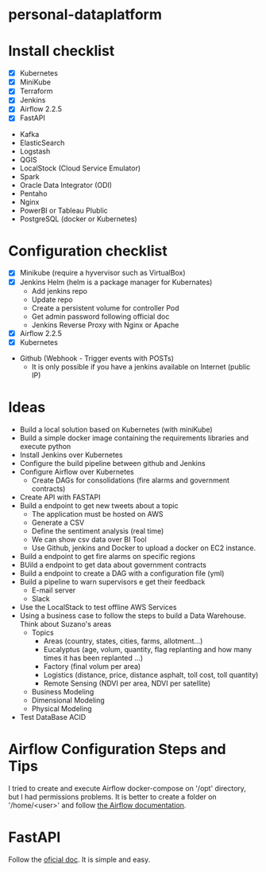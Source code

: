 # personal-dataplatform

# Install checklist
- [X] Kubernetes
- [X] MiniKube
- [X] Terraform
- [X] Jenkins
- [X] Airflow 2.2.5
- [X] FastAPI
- Kafka
- ElasticSearch
- Logstash
- QGIS
- LocalStock (Cloud Service Emulator)
- Spark
- Oracle Data Integrator (ODI)
- Pentaho
- Nginx
- PowerBI or Tableau Plublic
- PostgreSQL (docker or Kubernetes)
  
  
# Configuration checklist
- [X] Minikube (require a hyvervisor such as VirtualBox)
- [X] Jenkins Helm (helm is a package manager for Kubernates)
  - Add jenkins repo
  - Update repo
  - Create a persistent volume for controller Pod
  - Get admin password following official doc
  - Jenkins Reverse Proxy with Nginx or Apache
- [X] Airflow 2.2.5
- [X] Kubernetes
- Github (Webhook - Trigger events with POSTs)
  - It is only possible if you have a jenkins available on Internet (public IP)


# Ideas
- Build a local solution based on Kubernetes (with miniKube)
- Build a simple docker image containing the requirements libraries and execute python
- Install Jenkins over Kubernetes
- Configure the build pipeline between github and Jenkins
- Configure Airflow over Kubernetes
  - Create DAGs for consolidations (fire alarms and government contracts)
- Create API with FASTAPI
- Build a endpoint to get new tweets about a topic
  - The application must be hosted on AWS
  - Generate a CSV
  - Define the sentiment analysis (real time)
  - We can show csv data over BI Tool
  - Use Github, jenkins and Docker to upload a docker on EC2 instance.
- Build a endpoint to get fire alarms on specific regions
- BUild a endpoint to get data about government contracts
- Build a endpoint to create a DAG with a configuration file (yml)
- Build a pipeline to warn supervisors e get their feedback
  - E-mail server
  - Slack
- Use the LocalStack to test offline AWS Services
- Using a business case to follow the steps to build a Data Warehouse. Think about Suzano's areas
  - Topics
    - Areas (country, states, cities, farms, allotment...)
    - Eucalyptus (age, volum, quantity, flag replanting and how many times it has been replanted ...)
    - Factory (final volum per area)
    - Logistics (distance, price, distance asphalt, toll cost, toll quantity)
    - Remote Sensing (NDVI per area, NDVI per satellite)
  - Business Modeling
  - Dimensional Modeling
  - Physical Modeling
- Test DataBase ACID

# Airflow Configuration Steps and Tips
I tried to create and execute Airflow docker-compose on '/opt' directory, but I had permissions problems. It is better to create a folder on '/home/\<user\>' and follow [the Airflow documentation](https://airflow.apache.org/docs/apache-airflow/2.2.5/start/local.html).

# FastAPI
Follow the [oficial doc](https://fastapi.tiangolo.com/). It is simple and easy.

